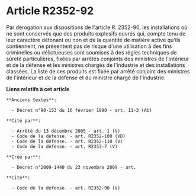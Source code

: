 # Article R2352-92

Par dérogation aux dispositions de l'article R. 2352-90, les installations où ne sont conservés que des produits explosifs
ouvrés qui, compte tenu de leur caractère détonant ou non et de la quantité de matière active qu'ils contiennent, ne
présentent pas de risque d'une utilisation à des fins criminelles ou délictueuses sont soumises à des règles techniques de
sûreté particulières, fixées par arrêtés conjoints des ministres de l'intérieur et de la défense et les ministres chargés de
l'industrie et des installations classées. La liste de ces produits est fixée par arrêté conjoint des ministres de
l'intérieur et de la défense et du ministre chargé de l'industrie.

**Liens relatifs à cet article**

	**Anciens textes**:

	  - Décret n°90-153 du 16 février 1990 - art. 11-3 (Ab)

	**Cité par**:

	  - Arrêté du 13 décembre 2005 - art. 1 (V)
	  - Code de la défense. - art. R2352-100 (VD)
	  - Code de la défense. - art. R2352-110 (V)
	  - Code de la défense. - art. R2353-7 (V)

	**Créé par**:

	  - Décret n°2009-1440 du 23 novembre 2009 - art.

	**Cite**:

	  - Code de la défense. - art. R2352-90 (V)
